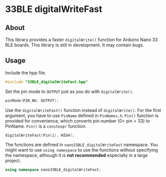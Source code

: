 # 33BLE digitalWriteFast
## About
This library provides a faster `digitalWrite()` function for Arduino Nano 33 BLE boards. This library is still in development. It may contain bugs.

## Usage
Include the hpp file.
```c++
#include "33BLE_digitalWriteFast.hpp"
```

Set the pin mode to `OUTPUT` just as you do with `digitalWrite()`.
```c++
pinMode(PIN_NO, OUTPUT);
```

Use the `digitalWriteFast()` function instead of `digitalWrite()`. For the first argument, you have to use `PinName` defined in `PinNames.h`. `Pin()` function is provided for convenience, which converts pin number (0< pin < 33) to PinName. `Pin()` is a `constexpr` function.
```c++
digitalWriteFast(Pin(i), HIGH);
```

The functions are defined in `nano33BLE_digitalWriteFast` namespace. You might want to use `using namespace` to use the functions without specifying the namespace, although it is **not recommended** especially in a large project.
```c++
using namespace nano33BLE_digitalWriteFast;
```